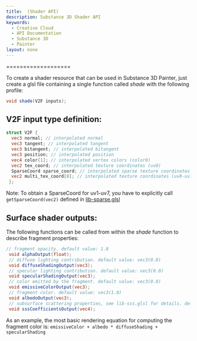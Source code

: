 ```yaml
---
title:  (Shader API)
description: Substance 3D Shader API
keywords:
  - Creative Cloud
  - API Documentation
  - Substance 3D
  - Painter
layout: none
---
```














[ ](#section-0)












[ ](#section-1)


===================


To create a shader resource that can be used in Substance 3D Painter, just create a glsl file containing a single
 function called *shade* with the following profile:





```glsl
void shade(V2F inputs);
```







[ ](#section-2)

V2F input type definition:
--------------------------





```glsl
struct V2F {
  vec3 normal; // interpolated normal
  vec3 tangent; // interpolated tangent
  vec3 bitangent; // interpolated bitangent
  vec3 position; // interpolated position
  vec4 color[1]; // interpolated vertex colors (color0)
  vec2 tex_coord; // interpolated texture coordinates (uv0)
  SparseCoord sparse_coord; // interpolated sparse texture coordinates used by textureSparse() sampling function
  vec2 multi_tex_coord[8]; // interpolated texture coordinates (uv0-uv7)
 };
```







[ ](#section-3)

Note: To obtain a SparseCoord for uv1-uv7, you have to explicitly call `getSparseCoord(vec2)` defined in [lib-sparse.glsl](/api/libraries/lib-sparse.html)


Surface shader outputs:
-----------------------


The following functions can be called from within the *shade* function to describe fragment properties:





```glsl
// fragment opacity. default value: 1.0
 void alphaOutput(float);
 // diffuse lighting contribution. default value: vec3(0.0)
 void diffuseShadingOutput(vec3);
 // specular lighting contribution. default value: vec3(0.0)
 void specularShadingOutput(vec3);
 // color emitted by the fragment. default value: vec3(0.0)
 void emissiveColorOutput(vec3);
 // fragment color. default value: vec3(1.0)
 void albedoOutput(vec3);
 // subsurface scattering properties, see lib-sss.glsl for details. default value: vec4(0.0)
 void sssCoefficientsOutput(vec4);
```







[ ](#section-4)

As an example, the most basic rendering equation for computing the fragment color is: `emissiveColor + albedo * diffuseShading + specularShading`










